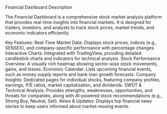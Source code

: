 Financial Dashboard Description

The Financial Dashboard is a comprehensive stock market analysis platform that provides real-time insights into financial markets. It is designed for traders, investors, and analysts to track stock prices, market trends, and economic indicators efficiently.

Key Features:
Real-Time Market Data: Displays stock prices, indices (e.g., SENSEX), and company-specific performance with percentage changes.
Interactive Charts: Integrated with TradingView, providing detailed candlestick charts and indicators for technical analysis.
Stock Performance Overview: A visually rich heatmap showing sector-wise stock movements, gains, and losses.
Economic Calendar: Lists upcoming financial events, such as money supply reports and bank loan growth forecasts.
Company Insights: Dedicated pages for individual stocks, featuring company profiles, earnings, P/E ratios, market capitalization, and dividends.
SWOT & Technical Analysis: Provides strengths, weaknesses, opportunities, and threats for companies, along with AI-powered stock recommendations (e.g., Strong Buy, Neutral, Sell).
News & Updates: Displays top financial news stories to keep users informed about market-moving events.
